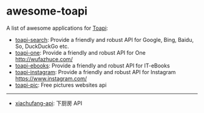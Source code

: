 # awesome-toapi
A list of awesome applications for [Toapi](https://github.com/gaojiuli/toapi):

- [toapi-search](https://github.com/toapi/toapi-search): Provide a friendly and robust API for Google, Bing, Baidu, So, DuckDuckGo etc.
- [toapi-one](https://github.com/toapi/toapi-one): Provide a friendly and robust API for One <http://wufazhuce.com/>
- [toapi-ebooks](https://github.com/toapi/toapi-ebooks): Provide a friendly and robust API for IT-eBooks
- [toapi-instagram](https://github.com/toapi/toapi-instagram): Provide a friendly and robust API for Instagram https://www.instagram.com/
- [toapi-pic](https://github.com/toapi/toapi-pic): Free pictures websites api

---

- [xiachufang-api](https://github.com/ruter/xiachufang-api): 下厨房 API

